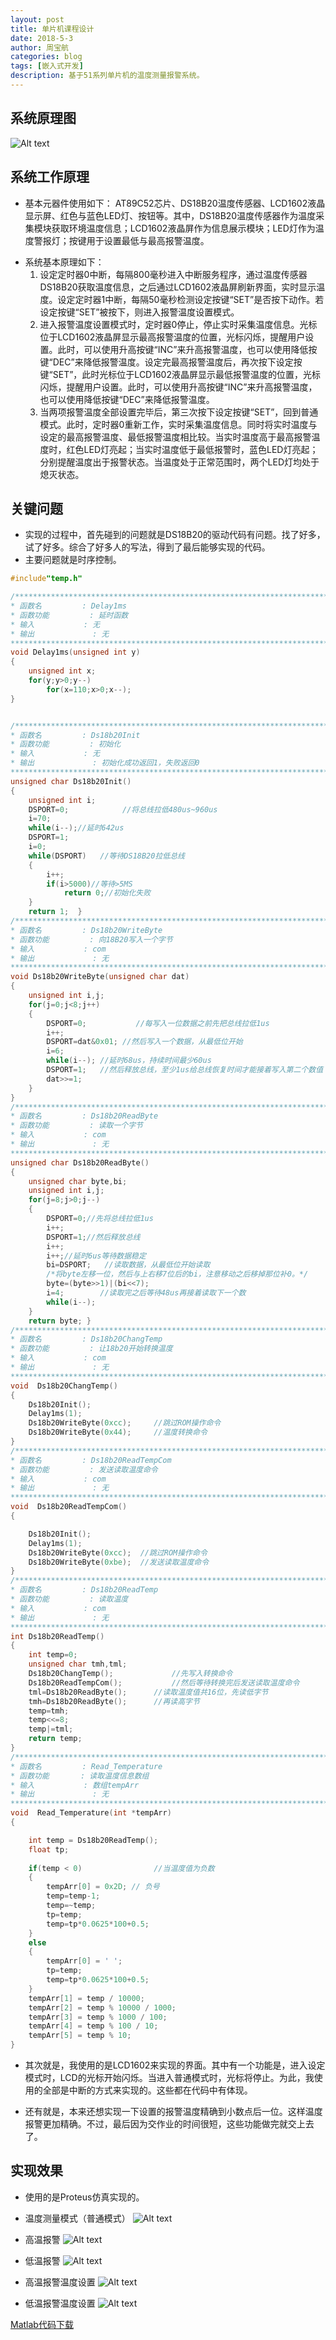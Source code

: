 ```yaml
---
layout: post
title: 单片机课程设计
date: 2018-5-3
author: 周宝航
categories: blog
tags: [嵌入式开发]
description: 基于51系列单片机的温度测量报警系统。
---
```


## 系统原理图
![Alt text](/img/2018-05-3-单片机-原理图.png)

## 系统工作原理
- 基本元器件使用如下：
AT89C52芯片、DS18B20温度传感器、LCD1602液晶显示屏、红色与蓝色LED灯、按钮等。其中，DS18B20温度传感器作为温度采集模块获取环境温度信息；LCD1602液晶屏作为信息展示模块；LED灯作为温度警报灯；按键用于设置最低与最高报警温度。

* 系统基本原理如下：
  1. 设定定时器0中断，每隔800毫秒进入中断服务程序，通过温度传感器DS18B20获取温度信息，之后通过LCD1602液晶屏刷新界面，实时显示温度。设定定时器1中断，每隔50毫秒检测设定按键“SET”是否按下动作。若设定按键“SET”被按下，则进入报警温度设置模式。
  2. 进入报警温度设置模式时，定时器0停止，停止实时采集温度信息。光标位于LCD1602液晶屏显示最高报警温度的位置，光标闪烁，提醒用户设置。此时，可以使用升高按键“INC”来升高报警温度，也可以使用降低按键“DEC”来降低报警温度。设定完最高报警温度后，再次按下设定按键“SET”，此时光标位于LCD1602液晶屏显示最低报警温度的位置，光标闪烁，提醒用户设置。此时，可以使用升高按键“INC”来升高报警温度，也可以使用降低按键“DEC”来降低报警温度。
  3. 当两项报警温度全部设置完毕后，第三次按下设定按键“SET”，回到普通模式。此时，定时器0重新工作，实时采集温度信息。同时将实时温度与设定的最高报警温度、最低报警温度相比较。当实时温度高于最高报警温度时，红色LED灯亮起；当实时温度低于最低报警时，蓝色LED灯亮起；分别提醒温度出于报警状态。当温度处于正常范围时，两个LED灯均处于熄灭状态。

## 关键问题

- 实现的过程中，首先碰到的问题就是DS18B20的驱动代码有问题。找了好多，试了好多。综合了好多人的写法，得到了最后能够实现的代码。
- 主要问题就是时序控制。

``` C
#include"temp.h"

/******************************************************************************
* 函数名         : Delay1ms
* 函数功能		   : 延时函数
* 输入           : 无
* 输出         	 : 无
******************************************************************************/
void Delay1ms(unsigned int y)
{
	unsigned int x;
	for(y;y>0;y--)
		for(x=110;x>0;x--);
}


/******************************************************************************
* 函数名         : Ds18b20Init
* 函数功能		   : 初始化
* 输入           : 无
* 输出         	 : 初始化成功返回1，失败返回0
******************************************************************************/
unsigned char Ds18b20Init()
{
	unsigned int i;
	DSPORT=0;			 //将总线拉低480us~960us
	i=70;	
	while(i--);//延时642us
	DSPORT=1;			
	i=0;
	while(DSPORT)	//等待DS18B20拉低总线
	{
		i++;
		if(i>5000)//等待>5MS
			return 0;//初始化失败	
	}
	return 1;  }
/******************************************************************************
* 函数名         : Ds18b20WriteByte
* 函数功能		   : 向18B20写入一个字节
* 输入           : com
* 输出         	 : 无
******************************************************************************/
void Ds18b20WriteByte(unsigned char dat)
{
	unsigned int i,j;
	for(j=0;j<8;j++)
	{
		DSPORT=0;			//每写入一位数据之前先把总线拉低1us
		i++;
		DSPORT=dat&0x01; //然后写入一个数据，从最低位开始
		i=6;
		while(i--); //延时68us，持续时间最少60us
		DSPORT=1;	//然后释放总线，至少1us给总线恢复时间才能接着写入第二个数值
		dat>>=1;
	}
}
/******************************************************************************
* 函数名         : Ds18b20ReadByte
* 函数功能		   : 读取一个字节
* 输入           : com
* 输出         	 : 无
******************************************************************************/
unsigned char Ds18b20ReadByte()
{
	unsigned char byte,bi;
	unsigned int i,j;	
	for(j=8;j>0;j--)
	{
		DSPORT=0;//先将总线拉低1us
		i++;
		DSPORT=1;//然后释放总线
		i++;
		i++;//延时6us等待数据稳定
		bi=DSPORT;	 //读取数据，从最低位开始读取
		/*将byte左移一位，然后与上右移7位后的bi，注意移动之后移掉那位补0。*/
		byte=(byte>>1)|(bi<<7);						  
		i=4;		//读取完之后等待48us再接着读取下一个数
		while(i--);
	}				
	return byte; }
/******************************************************************************
* 函数名         : Ds18b20ChangTemp
* 函数功能		   : 让18b20开始转换温度
* 输入           : com
* 输出         	 : 无
******************************************************************************/
void  Ds18b20ChangTemp()
{
	Ds18b20Init();
	Delay1ms(1);
	Ds18b20WriteByte(0xcc);		//跳过ROM操作命令		 
	Ds18b20WriteByte(0x44);	    //温度转换命令 
}
/******************************************************************************
* 函数名         : Ds18b20ReadTempCom
* 函数功能		   : 发送读取温度命令
* 输入           : com
* 输出         	 : 无
******************************************************************************/
void  Ds18b20ReadTempCom()
{	

	Ds18b20Init();
	Delay1ms(1);
	Ds18b20WriteByte(0xcc);	 //跳过ROM操作命令
	Ds18b20WriteByte(0xbe);	 //发送读取温度命令
}
/******************************************************************************
* 函数名         : Ds18b20ReadTemp
* 函数功能		   : 读取温度
* 输入           : com
* 输出         	 : 无
******************************************************************************/
int Ds18b20ReadTemp()
{
	int temp=0;
	unsigned char tmh,tml;
	Ds18b20ChangTemp();			 	//先写入转换命令
	Ds18b20ReadTempCom();			//然后等待转换完后发送读取温度命令
	tml=Ds18b20ReadByte();		//读取温度值共16位，先读低字节
	tmh=Ds18b20ReadByte();		//再读高字节
	temp=tmh;
	temp<<=8;
	temp|=tml;
	return temp;
}
/******************************************************************************
* 函数名         : Read_Temperature
* 函数功能		 : 读取温度信息数组
* 输入           : 数组tempArr
* 输出         	 : 无
******************************************************************************/
void  Read_Temperature(int *tempArr)  
{  

    int temp = Ds18b20ReadTemp();
	float tp;
			 
	if(temp < 0)				//当温度值为负数
  	{
		tempArr[0] = 0x2D; // 负号
		temp=temp-1;
		temp=~temp;
		tp=temp;
		temp=tp*0.0625*100+0.5;
  	}	 
	else
	{			
		tempArr[0] = ' ';
		tp=temp;
		temp=tp*0.0625*100+0.5;
	} 			   
	tempArr[1] = temp / 10000;
	tempArr[2] = temp % 10000 / 1000;
	tempArr[3] = temp % 1000 / 100; 
	tempArr[4] = temp % 100 / 10;
	tempArr[5] = temp % 10;			
}
```

- 其次就是，我使用的是LCD1602来实现的界面。其中有一个功能是，进入设定模式时，LCD的光标开始闪烁。当进入普通模式时，光标将停止。为此，我使用的全部是中断的方式来实现的。这些都在代码中有体现。

- 还有就是，本来还想实现一下设置的报警温度精确到小数点后一位。这样温度报警更加精确。不过，最后因为交作业的时间很短，这些功能做完就交上去了。

## 实现效果

- 使用的是Proteus仿真实现的。

- 温度测量模式（普通模式）
![Alt text](/img/2018-05-3-单片机-温度测量模式.png)

- 高温报警
![Alt text](/img/2018-05-3-单片机-温度测量模式.png)

- 低温报警
![Alt text](/img/2018-05-3-单片机-低温报警.png)

- 高温报警温度设置
![Alt text](/img/2018-05-3-单片机-高温报警温度设置.png)

- 低温报警温度设置
![Alt text](/img/2018-05-3-单片机-低温报警温度设置.png)

[Matlab代码下载](/docs/单片机课程设计.zip)









